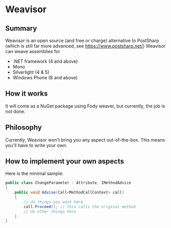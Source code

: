 # Weavisor

## Summary

Weavisor is an open source (and free or charge) alternative to PostSharp (which is still far more advanced, see https://www.postsharp.net/)
Weavisor can weave assemblies for
* .NET framework (4 and above)
* Mono
* Silverlight (4 & 5)
* Windows Phone (8 and above)

## How it works

It will come as a NuGet package using Fody weaver, but currently, the job is not done.

## Philosophy

Currently, Weavisor won't bring you any aspect out-of-the-box.
This means you'll have to write your own.

## How to implement your own aspects

Here is the minimal sample:
```csharp
public class ChangeParameter : Attribute, IMethodAdvice
{
	public void Advise(Call<MethodCallContext> call)
	{
	    // do things you want here
        call.Proceed(); // this calls the original method
		// do other things here
    }
}
```
